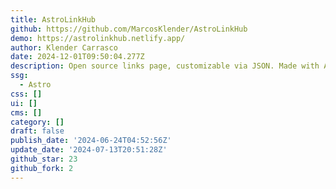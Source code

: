 ```yaml
---
title: AstroLinkHub
github: https://github.com/MarcosKlender/AstroLinkHub
demo: https://astrolinkhub.netlify.app/
author: Klender Carrasco
date: 2024-12-01T09:50:04.277Z
description: Open source links page, customizable via JSON. Made with Astro 4.
ssg:
  - Astro
css: []
ui: []
cms: []
category: []
draft: false
publish_date: '2024-06-24T04:52:56Z'
update_date: '2024-07-13T20:51:28Z'
github_star: 23
github_fork: 2
---
```

